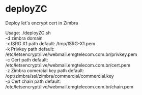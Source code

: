 # deployZC
Deploy let's encrypt cert in  Zimbra

Usage: ./deployZC.sh<br>
    -d zimbra domain<br>
    -x ISRG X1 path default: /tmp/ISRG-X1.pem<br>
    -k Privkey path default: /etc/letsencrypt/live/webmail.emgtelecom.com.br/privkey.pem<br>
    -c Cert path default: /etc/letsencrypt/live/webmail.emgtelecom.com.br/cert.pem<br>
    -z Zimbra comercial key path default: /opt/zimbra/ssl/zimbra/commercial/commercial.key<br>
    -p Cert chain path default: /etc/letsencrypt/live/webmail.emgtelecom.com.br/chain.pem<br>
